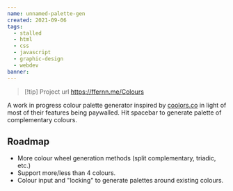 ```yaml
---
name: unnamed-palette-gen
created: 2021-09-06
tags:
  - stalled
  - html
  - css
  - javascript
  - graphic-design
  - webdev
banner: 
---
```

> [!tip] Project url
> https://ffernn.me/Colours

A work in progress colour palette generator inspired by [coolors.co](https://coolors.co/) in light of most of their features being paywalled. Hit spacebar to generate palette of complementary colours.
## Roadmap
- More colour wheel generation methods (split complementary, triadic, etc.)
- Support more/less than 4 colours.
- Colour input and "locking" to generate palettes around existing colours.
